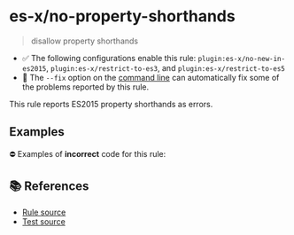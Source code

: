 # es-x/no-property-shorthands
> disallow property shorthands

- ✅ The following configurations enable this rule: `plugin:es-x/no-new-in-es2015`, `plugin:es-x/restrict-to-es3`, and `plugin:es-x/restrict-to-es5`
- 🔧 The `--fix` option on the [command line](https://eslint.org/docs/user-guide/command-line-interface#fixing-problems) can automatically fix some of the problems reported by this rule.

This rule reports ES2015 property shorthands as errors.

## Examples

⛔ Examples of **incorrect** code for this rule:

<eslint-playground type="bad" code="/*eslint es-x/no-property-shorthands: error */
let obj = {
    a,
    b() {}
}
" />

## 📚 References

- [Rule source](https://github.com/ota-meshi/eslint-plugin-es-x/blob/v4.1.0/lib/rules/no-property-shorthands.js)
- [Test source](https://github.com/ota-meshi/eslint-plugin-es-x/blob/v4.1.0/tests/lib/rules/no-property-shorthands.js)
